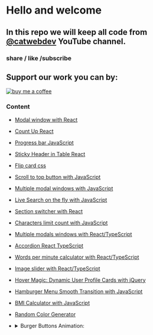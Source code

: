 # Hello and welcome

## In this repo we will keep all code from [@catwebdev](https://www.youtube.com/channel/UC2pGphugSZ0Qp2zuXSOPx0g) YouTube channel.

### share / like /subscribe

## Support our work you can by:

<a href="https://www.buymeacoffee.com/catwebdev">
<img src="https://img.buymeacoffee.com/button-api/?text=Buy me a coffee&emoji=☕&slug=catwebdev&button_colour=16eefe&font_colour=000000&font_family=Cookie&outline_colour=000000&coffee_colour=FFDD00" alt="buy me a coffee"/>
</a>

### Content

- [Modal window with React](https://www.youtube.com/watch?v=wXGjkH2OL8g)
- [Count Up React](https://www.youtube.com/watch?v=tFDq4wkgrHs)
- [Progress bar JavaScript](https://www.youtube.com/watch?v=M6htw19gHJ0)
- [Sticky Header in Table React](https://www.youtube.com/watch?v=kzMBEYAvoCc)
- [Flip card css](https://www.youtube.com/watch?v=81UNCWlS3pM)
- [Scroll to top button with JavaScript](https://www.youtube.com/watch?v=q5OrVe0zBf8)
- [Multiple modal windows with JavaScript](https://www.youtube.com/watch?v=-AU_Y-73fyI)
- [Live Search on the fly with JavaScript](https://www.youtube.com/watch?v=-oS85d51Zy4)
- [Section switcher with React](https://www.youtube.com/watch?v=fnVBakt8Myo)
- [Characters limit count with JavaScript](https://youtu.be/hEbBexkCqDg)
- [Multiple modals windows with React/TypeScript](https://youtu.be/_WEsT2rmZq4)
- [Accordion React TypeScript](https://youtu.be/XQe_CNGqLgs)
- [Words per minute calculator with React/TypeScript](https://youtu.be/4deg5FEir8U)
- [Image slider with React/TypeScript](https://youtu.be/gZ-NPMupR0U)
- [Hover Magic: Dynamic User Profile Cards with jQuery](https://youtu.be/FT3fvIwRPp4)
- [Hamburger Menu Smooth Transition with JavaScript](https://youtu.be/iIadUGpuLDA)
- [BMI Calculator with JavaScript](https://youtu.be/IFcI8PaWBH4)
- [Random Color Generator](https://youtu.be/XAznr5Zp8Ko)

- <details>
  <summary>Burger Buttons Animation:</summary>

  * [Hamburger button fall effect with CSS/JavaScript](https://youtu.be/yGDPMNmC-ec)
  * [Hamburger button go away to the left](https://youtu.be/DQGQr6FLx2w)

</details>
